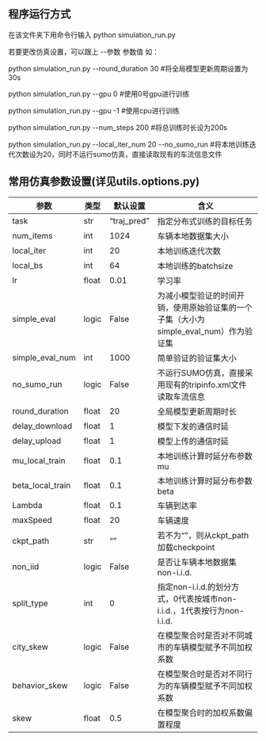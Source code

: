 ## 程序运行方式
在该文件夹下用命令行输入
python simulation_run.py 

若要更改仿真设置，可以跟上 --参数 参数值
如：

python simulation_run.py --round_duration 30 #将全局模型更新周期设置为30s

python simulation_run.py --gpu 0 #使用0号gpu进行训练

python simulation_run.py --gpu -1 #使用cpu进行训练

python simulation_run.py --num_steps 200 #将总训练时长设为200s

python simulation_run.py --local_iter_num 20 --no_sumo_run #将本地训练迭代次数设为20，同时不运行sumo仿真，直接读取现有的车流信息文件

## 常用仿真参数设置(详见utils.options.py)

| 参数 | 类型 | 默认设置 | 含义 |
| --- | --- | --- | --- |
| task | str | “traj_pred” | 指定分布式训练的目标任务 |
| num_items | int | 1024 | 车辆本地数据集大小 |
| local_iter | int | 20 | 本地训练迭代次数 |
| local_bs | int | 64 | 本地训练的batchsize |
| lr | float | 0.01 | 学习率 |
| simple_eval | logic | False | 为减小模型验证的时间开销，使用原始验证集的一个子集（大小为simple_eval_num）作为验证集 |
| simple_eval_num | int | 1000 | 简单验证的验证集大小 |
| no_sumo_run | logic | False | 不运行SUMO仿真，直接采用现有的tripinfo.xml文件读取车流信息 |
| round_duration | float | 20 | 全局模型更新周期时长 |
| delay_download | float | 1 | 模型下发的通信时延 |
| delay_upload | float | 1 | 模型上传的通信时延 |
| mu_local_train | float | 0.1         | 本地训练计算时延分布参数mu                                   |
| beta_local_train | float | 0.1         | 本地训练计算时延分布参数beta                                 |
| Lambda          | float | 0.1         | 车辆到达率                                                   |
| maxSpeed | float | 20 | 车辆速度 |
| ckpt_path | str | “” | 若不为“”，则从ckpt_path加载checkpoint |
| non_iid          | logic | False       | 是否让车辆本地数据集non-i.i.d.                               |
| split_type | int | 0 | 指定non-i.i.d.的划分方式，0代表按城市non-i.i.d.，1代表按行为non-i.i.d. |
| city_skew | logic | False | 在模型聚合时是否对不同城市的车辆模型赋予不同加权系数 |
| behavior_skew | logic | False | 在模型聚合时是否对不同行为的车辆模型赋予不同加权系数 |
| skew | float | 0.5 | 在模型聚合时的加权系数偏置程度 |